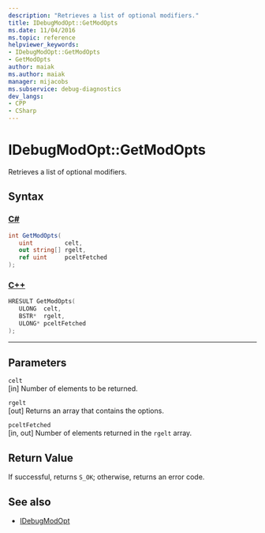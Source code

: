 ```yaml
---
description: "Retrieves a list of optional modifiers."
title: IDebugModOpt::GetModOpts
ms.date: 11/04/2016
ms.topic: reference
helpviewer_keywords:
- IDebugModOpt::GetModOpts
- GetModOpts
author: maiak
ms.author: maiak
manager: mijacobs
ms.subservice: debug-diagnostics
dev_langs:
- CPP
- CSharp
---
```

# IDebugModOpt::GetModOpts

Retrieves a list of optional modifiers.

## Syntax

### [C#](#tab/csharp)
```csharp
int GetModOpts(
   uint         celt,
   out string[] rgelt,
   ref uint     pceltFetched
);
```
### [C++](#tab/cpp)
```cpp
HRESULT GetModOpts(
   ULONG  celt,
   BSTR*  rgelt,
   ULONG* pceltFetched
);
```
---

## Parameters
`celt`\
[in] Number of elements to be returned.

`rgelt`\
[out] Returns an array that contains the options.

`pceltFetched`\
[in, out] Number of elements returned in the `rgelt` array.

## Return Value
 If successful, returns `S_OK`; otherwise, returns an error code.

## See also
- [IDebugModOpt](../../../extensibility/debugger/reference/idebugmodopt.md)
